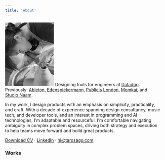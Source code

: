 ```yaml
---
title: 'About'
---
```

![_](trang.png)
Designing tools for engineers at [Datadog](https://datadoghq.com).</br>
Previously: [Ableton](https://www.ableton.com/en/),  [Edenspiekermann](https://www.edenspiekermann.com/eu/), [Publicis London](https://publicislondon.co.uk/), [Momkai](https://www.momkai.com/), and [Studio Naam](https://studionaam.com/). 

In my work, I design products with an emphasis on simplicity, practicality, and craft. With a decade of experience spanning design consultancy, music tech, and developer tools, and an interest in programming and AI technologies, I’m adaptable and resourceful. I’m comfortable navigating ambiguity in complex problem spaces, driving both strategy and execution to help teams move forward and build great products.

[Download CV](https://drive.google.com/file/d/1nsqeT5dR4AixblQcIezCMRtLyIWly05R/view?usp=sharing) · 
[LinkedIn](https://www.linkedin.com/in/nmtrang29/) ·
hi@tarosago.com
### Works

